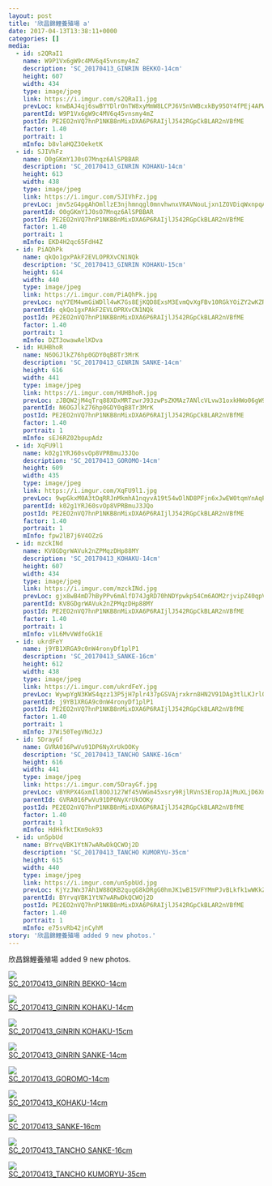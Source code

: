 ```yaml
---
layout: post
title: '欣昌錦鯉養殖場 a' 
date: 2017-04-13T13:38:11+0000 
categories: [] 
media:
  - id: s2QRaI1
    name: W9P1Vx6gW9c4MV6q45vnsmy4mZ
    description: 'SC_20170413_GINRIN BEKKO-14cm'   
    height: 607
    width: 434
    type: image/jpeg
    link: https://i.imgur.com/s2QRaI1.jpg
    prevLoc: knwBAJ4qj6swBYYDlrOnTW8xyMmW8LCPJ6V5nVWBcxkBy95OY4fPEj4APWP8cgNG3yR2X7T6MAp0qBl3sprWMx4VlpFOY8WxOZpViX78DPWr36f6NOg4PlXOf1p0nL33zzIWQj8wMWZ7t6nGzoJXXpiyL8N9Ok35f3wEy2KD2pCxXgj1J046h3977AME6pUX98lX9rYpIJm5kGXn97hxyK9xOVOrcvVomLkV49H95PVBAO30h8ly77
    parentId: W9P1Vx6gW9c4MV6q45vnsmy4mZ
    postId: PE2EO2nVQ7hnP1NKB8nMixDXA6P6RAIjlJ542RGpCkBLAR2nVBfME
    factor: 1.40
    portrait: 1
    mInfo: b8vlaHQZ3OeketK
  - id: SJIVhFz
    name: O0gGKmY1J0sO7Mnqz6AlSPBBAR
    description: 'SC_20170413_GINRIN KOHAKU-14cm'   
    height: 613
    width: 438
    type: image/jpeg
    link: https://i.imgur.com/SJIVhFz.jpg
    prevLoc: jmv5zG4pgAhOmllzE3njhmnqgl0mnvhwnxVKAVNouLjxn1ZOVDiqWxnpqAqkuLPNWKMRnmhRZpvjW55xcEB60Mr8DEsDl82K9B5OSQxPN6M2J1IMw63nyZvkIv26jz4wo4u9j6GrgLy5tJYqwBvAAnCDLVqEmQNpUoDG97k27vT9YVX3QWRoCgDzol5okoIjv19xmQo8CwXY9Pn7JKtqmRgyLPVri71wJmELkVfQRlM3kLNXI9KYkE
    parentId: O0gGKmY1J0sO7Mnqz6AlSPBBAR
    postId: PE2EO2nVQ7hnP1NKB8nMixDXA6P6RAIjlJ542RGpCkBLAR2nVBfME
    factor: 1.40
    portrait: 1
    mInfo: EKD4H2qc65FdH4Z
  - id: PiAQhPk
    name: qkQo1gxPAkF2EVLOPRXvCN1NQk
    description: 'SC_20170413_GINRIN KOHAKU-15cm'   
    height: 614
    width: 440
    type: image/jpeg
    link: https://i.imgur.com/PiAQhPk.jpg
    prevLoc: nqY7EM4wmGiWDll4wK7Gs8EjKQD8ExsM3EvmQvXgFBv10RGkYOiZY2wKZRZguonpP4xE02IBygOVzqv8u4nErj9pK4F3kjmxWgr6cGDpGngDo9tER66nEPpYFK6W67OMM5FnmYWOVOYjuEvMjP255VCjApKLn8BEinYV0pJwplFm5lEA03O8H452oE86KDTgpX21p58QSVZp7Y28y5f3M58m15ArIgr7jxZkPGULEMkw0Q1jHrYkMR
    parentId: qkQo1gxPAkF2EVLOPRXvCN1NQk
    postId: PE2EO2nVQ7hnP1NKB8nMixDXA6P6RAIjlJ542RGpCkBLAR2nVBfME
    factor: 1.40
    portrait: 1
    mInfo: DZT3owawAelKDva
  - id: HUHBhoR
    name: N6OGJlkZ76hp0GDY0qB8Tr3MrK
    description: 'SC_20170413_GINRIN SANKE-14cm'   
    height: 616
    width: 441
    type: image/jpeg
    link: https://i.imgur.com/HUHBhoR.jpg
    prevLoc: zJBQW2jM4qTrq88XDxMRTzwrJ93zwPsZKMAz7ANlcVLvw31oxkHWo06gW9WZFR7L5O6jEOU6vg31LZwAcoEJvjr3OoSwOMnWO48zU7JK0q9Og6sNMwBAQyWWu4WMBEDY7yTZr6p5XZkYFZnqE5mAAof9rv3ZXQoYUY0W9BLQBgfMywwl1qRWUlOAGYvjMnuALrQ4A0mZU0q1X9ZP1PTlzp8M24GAcqMxDAvljNHm835YXBE2F2AZNg
    parentId: N6OGJlkZ76hp0GDY0qB8Tr3MrK
    postId: PE2EO2nVQ7hnP1NKB8nMixDXA6P6RAIjlJ542RGpCkBLAR2nVBfME
    factor: 1.40
    portrait: 1
    mInfo: sEJ6RZ02bpupAdz
  - id: XqFU9l1
    name: k02g1YRJ60svOp8VPRBmuJ3JQo
    description: 'SC_20170413_GOROMO-14cm'   
    height: 609
    width: 435
    type: image/jpeg
    link: https://i.imgur.com/XqFU9l1.jpg
    prevLoc: 9wpGkxM0A3tOqRRJnMkmhA1nqyvA19t54wDlND8PFjn6xJwEW0tqmYnAqPqMuAGo29nkV9t4gZPxvQxwFwLxJ6Qrmwsj40XYzWlmT826EJvlWzTWjyy2z2B0IJYz29ZlV3t8k8GRRQ90U7GD04ZMM9CryLQpRlx8C6gr49GA9pFYQmMJW77zSvOrEBG4yGSLrXgQB3gWSv7033wE8ZuYDOLwxQyrIlM6M1oPD7fjw0OlY8RVsLBDOK
    parentId: k02g1YRJ60svOp8VPRBmuJ3JQo
    postId: PE2EO2nVQ7hnP1NKB8nMixDXA6P6RAIjlJ542RGpCkBLAR2nVBfME
    factor: 1.40
    portrait: 1
    mInfo: fpw2lB7j6V4OZzG
  - id: mzckINd
    name: KV8GDgrWAVuk2nZPMqzDHp88MY
    description: 'SC_20170413_KOHAKU-14cm'   
    height: 607
    width: 434
    type: image/jpeg
    link: https://i.imgur.com/mzckINd.jpg
    prevLoc: gjx8wB4mD7hByPPv6mAlfD74JgRD70hNDYpwkp54Cm6AOM2rjvipZ40qpVpWhRyQMwg8ZwU7l9jvNkq2CW57LyqZQWs9vyO5xmKWi70OXm8YwvUYO1nWoOyZHKnxOq3PDgip5PWwxn8oC3MV62KYYBu352NZ1DRltN5rzOQAOXTVMPE155D7U8A7ZBJ8DGuyX8Z0MX7AtP3KyQJWpPu2GmB6zZ7AUQA6yn3pLrcD08BPnjgWsZ05m4
    parentId: KV8GDgrWAVuk2nZPMqzDHp88MY
    postId: PE2EO2nVQ7hnP1NKB8nMixDXA6P6RAIjlJ542RGpCkBLAR2nVBfME
    factor: 1.40
    portrait: 1
    mInfo: v1L6MvVWdfoGk1E
  - id: ukrdFeY
    name: j9YB1XRGA9c0nW4ronyDf1plP1
    description: 'SC_20170413_SANKE-16cm'   
    height: 612
    width: 438
    type: image/jpeg
    link: https://i.imgur.com/ukrdFeY.jpg
    prevLoc: WywpYgN3KWS4qzz13P5jH7plr437pGSVAjrxkrn8HN2V91DAg3tlLKJrl0l1tqXJ03QyE8syG7zlq049S4yAvNjGm4FRxMNGjxQBf0j7Jk6AGyFpv1xN0DNMFQJAXQyJWQco8KqKpKk5HEwmM8L77OCEvpK2NBM7ULJl4zoRzPuQv7j72WqqHlVxGZPGRYSLm3kpm8jNiNK0W1QAYVTxkWo5L23qI7OpK7z4ANfGvAo5w6O3uoMW6j
    parentId: j9YB1XRGA9c0nW4ronyDf1plP1
    postId: PE2EO2nVQ7hnP1NKB8nMixDXA6P6RAIjlJ542RGpCkBLAR2nVBfME
    factor: 1.40
    portrait: 1
    mInfo: J7Wi50TegVNdJzJ
  - id: 5DrayGf
    name: GVRA016PwVu91DP6NyXrUkOOKy
    description: 'SC_20170413_TANCHO SANKE-16cm'   
    height: 616
    width: 441
    type: image/jpeg
    link: https://i.imgur.com/5DrayGf.jpg
    prevLoc: vBYRPX4GxmIl8OOJ127Wf45VWGm45xsry9RjlRVnS3EropJAjMuXLjD6XnXvIzB4WOPg6rUrD17K0QBNtV1RqYEwOVsX38Mmv0QyFQ5Z2jAnA6Fq9DDxwLvkUp1pjAA8zMfAwy288QrrHg6V5A7NNnUW5AYm2LzoCgwxNQE2QDf4zyXmlLVWsxNNzr0pEQCwN3Aq3jMPUpRQxNYMoYf5nzgoBRrYsP8XyWj1vGf0pLMAq8YJUvoA1X
    parentId: GVRA016PwVu91DP6NyXrUkOOKy
    postId: PE2EO2nVQ7hnP1NKB8nMixDXA6P6RAIjlJ542RGpCkBLAR2nVBfME
    factor: 1.40
    portrait: 1
    mInfo: HdHkfktIKm9ok93
  - id: un5pbUd
    name: BYrvqVBK1YtN7wARwDkQCWOj2D
    description: 'SC_20170413_TANCHO KUMORYU-35cm'   
    height: 615
    width: 440
    type: image/jpeg
    link: https://i.imgur.com/un5pbUd.jpg
    prevLoc: KjYzJWx37Ah1W88QKB2qugG8kDRgG0hmJK1wB15VFYMmPJvBLkfk1wWKkZkOIBG14VkvnZTzQNM8yZJvhoK0PYAxroSKW3RD3nmlhEgrvPyKDBtlnjwDEwWgSL9GwExxYPS4Yk64l9goUKx1YmVqqWh0Ox74nVWwUQ1myxVlxNuzJGw39qZKU7281BO677iLz3XAoXoJIOJKR50792SLpAjMWVMKSroDll5O16UPBvzj2NRPTrKBmr
    parentId: BYrvqVBK1YtN7wARwDkQCWOj2D
    postId: PE2EO2nVQ7hnP1NKB8nMixDXA6P6RAIjlJ542RGpCkBLAR2nVBfME
    factor: 1.40
    portrait: 1
    mInfo: e75svRb42jnCyhM
story: '欣昌錦鯉養殖場 added 9 new photos.'  
---
```


欣昌錦鯉養殖場 added 9 new photos.


[//]: #media:  
<a href="https://i.imgur.com/s2QRaI1.jpg"><img class="postImage" src="https://i.imgur.com/s2QRaI1h.jpg" />  
SC_20170413_GINRIN BEKKO-14cm  
 </a>    

<a href="https://i.imgur.com/SJIVhFz.jpg"><img class="postImage" src="https://i.imgur.com/SJIVhFzh.jpg" />  
SC_20170413_GINRIN KOHAKU-14cm  
 </a>    

<a href="https://i.imgur.com/PiAQhPk.jpg"><img class="postImage" src="https://i.imgur.com/PiAQhPkh.jpg" />  
SC_20170413_GINRIN KOHAKU-15cm  
 </a>    

<a href="https://i.imgur.com/HUHBhoR.jpg"><img class="postImage" src="https://i.imgur.com/HUHBhoRh.jpg" />  
SC_20170413_GINRIN SANKE-14cm  
 </a>    

<a href="https://i.imgur.com/XqFU9l1.jpg"><img class="postImage" src="https://i.imgur.com/XqFU9l1h.jpg" />  
SC_20170413_GOROMO-14cm  
 </a>    

<a href="https://i.imgur.com/mzckINd.jpg"><img class="postImage" src="https://i.imgur.com/mzckINdh.jpg" />  
SC_20170413_KOHAKU-14cm  
 </a>    

<a href="https://i.imgur.com/ukrdFeY.jpg"><img class="postImage" src="https://i.imgur.com/ukrdFeYh.jpg" />  
SC_20170413_SANKE-16cm  
 </a>    

<a href="https://i.imgur.com/5DrayGf.jpg"><img class="postImage" src="https://i.imgur.com/5DrayGfh.jpg" />  
SC_20170413_TANCHO SANKE-16cm  
 </a>    

<a href="https://i.imgur.com/un5pbUd.jpg"><img class="postImage" src="https://i.imgur.com/un5pbUdh.jpg" />  
SC_20170413_TANCHO KUMORYU-35cm  
 </a>   
